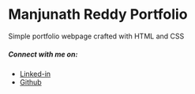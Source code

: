 # Manjunath Reddy Portfolio

Simple portfolio webpage crafted with HTML and CSS

##### Connect with me on:

- [Linked-in](https://www.linkedin.com/in/nmanjunathreddy/)
- [Github](https://github.com/ManjunathNReddy)
